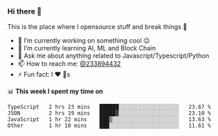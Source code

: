 ### Hi there 👋

<!--
**a233894432/a233894432** is a ✨ _special_ ✨ repository because its `README.md` (this file) appears on your GitHub profile.

Here are some ideas to get you started:

- 🔭 I’m currently working on ...
- 🌱 I’m currently learning ...
- 👯 I’m looking to collaborate on ...
- 🤔 I’m looking for help with ...
- 💬 Ask me about ...
- 📫 How to reach me: ...
- 😄 Pronouns: ...
- ⚡ Fun fact: ...
-->
 
 
This is the place where I opensource stuff and break things :rofl:

- 🔭 I’m currently working on something cool :wink:
- 🌱 I’m currently learning AI, ML and Block Chain
- 💬 Ask me about anything related to Javascript/Typescript/Python
- 📫 How to reach me: [@233894432](https://twitter.com/233894432)
- ⚡ Fun fact: I :heart: :dog:s

📊 **This week I spent my time on**
<!--START_SECTION:waka-->

```text
TypeScript   2 hrs 23 mins   ██████░░░░░░░░░░░░░░░░░░░   23.67 %
JSON         2 hrs 19 mins   █████▓░░░░░░░░░░░░░░░░░░░   23.10 %
JavaScript   1 hr 22 mins    ███▒░░░░░░░░░░░░░░░░░░░░░   13.63 %
Other        1 hr 10 mins    ███░░░░░░░░░░░░░░░░░░░░░░   11.61 %
```

<!--END_SECTION:waka-->
